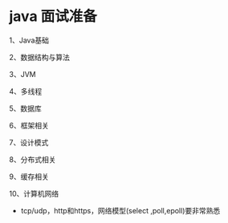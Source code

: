 # java 面试准备

1、Java基础

2、数据结构与算法

3、JVM

4、多线程

5、数据库

6、框架相关

7、设计模式

8、分布式相关

9、缓存相关

10、计算机网络

- tcp/udp，http和https，网络模型(select ,poll,epoll)要非常熟悉

